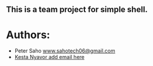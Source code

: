 <h2>This is a team project for simple shell.</h2>

<h1>Authors:</h1>
<ul>
<li>Peter Saho <a href="www.sahotech06@gmail.com"</a>www.sahotech06@gmail.com</li>
<li>Kesta Nyavor <a href="add youe email address here"</a>add email here</li>
</ul>
